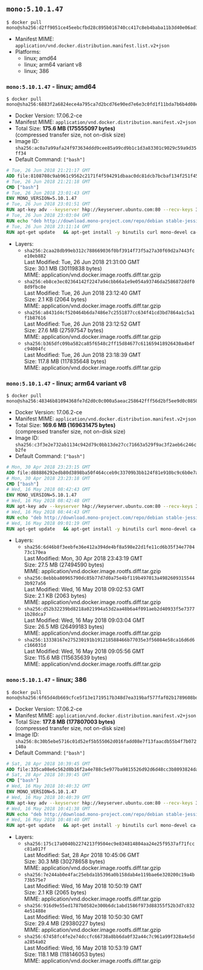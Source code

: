 ## `mono:5.10.1.47`

```console
$ docker pull mono@sha256:d2ff9051ce45eebcfbd28c895b016740cc417c8eb4baba11b3d40e06ad144b69
```

-	Manifest MIME: `application/vnd.docker.distribution.manifest.list.v2+json`
-	Platforms:
	-	linux; amd64
	-	linux; arm64 variant v8
	-	linux; 386

### `mono:5.10.1.47` - linux; amd64

```console
$ docker pull mono@sha256:6883f2a6824ece4a795ca7d2bcd76e90ed7e6e3c0fd1f11bda7b6b4d08e74bbb
```

-	Docker Version: 17.06.2-ce
-	Manifest MIME: `application/vnd.docker.distribution.manifest.v2+json`
-	Total Size: **175.6 MB (175555097 bytes)**  
	(compressed transfer size, not on-disk size)
-	Image ID: `sha256:ac0a7a99afa24f973634ddd9cee85a99cd9b1c1d3a83301c9029c59a9d35ff34`
-	Default Command: `["bash"]`

```dockerfile
# Tue, 26 Jun 2018 21:21:17 GMT
ADD file:8108708c9ab961c9562c2171f4f594291dbaac0dc81dcb7bcbaf134f251f459e in / 
# Tue, 26 Jun 2018 21:21:18 GMT
CMD ["bash"]
# Tue, 26 Jun 2018 23:01:43 GMT
ENV MONO_VERSION=5.10.1.47
# Tue, 26 Jun 2018 23:01:51 GMT
RUN apt-key adv --keyserver hkp://keyserver.ubuntu.com:80 --recv-keys 3FA7E0328081BFF6A14DA29AA6A19B38D3D831EF
# Tue, 26 Jun 2018 23:03:04 GMT
RUN echo "deb http://download.mono-project.com/repo/debian stable-jessie/snapshots/$MONO_VERSION main" > /etc/apt/sources.list.d/mono-official-stable.list   && apt-get update   && apt-get install -y mono-runtime   && rm -rf /var/lib/apt/lists/* /tmp/*
# Tue, 26 Jun 2018 23:11:14 GMT
RUN apt-get update   && apt-get install -y binutils curl mono-devel ca-certificates-mono fsharp mono-vbnc nuget referenceassemblies-pcl   && rm -rf /var/lib/apt/lists/* /tmp/*
```

-	Layers:
	-	`sha256:2caa28db99eb312c788669036f0bf3914f73f5a27a30f69d2a7443fce10eb882`  
		Last Modified: Tue, 26 Jun 2018 21:31:00 GMT  
		Size: 30.1 MB (30119838 bytes)  
		MIME: application/vnd.docker.image.rootfs.diff.tar.gzip
	-	`sha256:eb8ce3ec02364142f2247a94cbb66a1e9e054a93746da2586872ddf08d9fbc8e`  
		Last Modified: Tue, 26 Jun 2018 23:12:40 GMT  
		Size: 2.1 KB (2064 bytes)  
		MIME: application/vnd.docker.image.rootfs.diff.tar.gzip
	-	`sha256:a8431d4cf520464b6da7486e7c2551877cc634f41cd3bd7864a1c5a1f1b87616`  
		Last Modified: Tue, 26 Jun 2018 23:12:52 GMT  
		Size: 27.6 MB (27597547 bytes)  
		MIME: application/vnd.docker.image.rootfs.diff.tar.gzip
	-	`sha256:b365dfc09ba582ca85f6548c2ff15d84677c611659418926430a4b4fc94004fc`  
		Last Modified: Tue, 26 Jun 2018 23:18:39 GMT  
		Size: 117.8 MB (117835648 bytes)  
		MIME: application/vnd.docker.image.rootfs.diff.tar.gzip

### `mono:5.10.1.47` - linux; arm64 variant v8

```console
$ docker pull mono@sha256:48346b81094368fe7d2d0c0c000a5aeac258642fff56d2bf5ee9d0c0850255bb
```

-	Docker Version: 17.06.2-ce
-	Manifest MIME: `application/vnd.docker.distribution.manifest.v2+json`
-	Total Size: **169.6 MB (169631475 bytes)**  
	(compressed transfer size, not on-disk size)
-	Image ID: `sha256:c3f3e2e732ab1134c942d79c0bb13de27cc71663a529f9ac3f2aeb6c246cb2fe`
-	Default Command: `["bash"]`

```dockerfile
# Mon, 30 Apr 2018 23:23:15 GMT
ADD file:d88886292edb80d3898ba50f464cceb9c33709b3bb124f81e910bc9c6b0e7acc in / 
# Mon, 30 Apr 2018 23:23:18 GMT
CMD ["bash"]
# Wed, 16 May 2018 08:42:43 GMT
ENV MONO_VERSION=5.10.1.47
# Wed, 16 May 2018 08:42:48 GMT
RUN apt-key adv --keyserver hkp://keyserver.ubuntu.com:80 --recv-keys 3FA7E0328081BFF6A14DA29AA6A19B38D3D831EF
# Wed, 16 May 2018 08:44:43 GMT
RUN echo "deb http://download.mono-project.com/repo/debian stable-jessie/snapshots/$MONO_VERSION main" > /etc/apt/sources.list.d/mono-official-stable.list   && apt-get update   && apt-get install -y mono-runtime   && rm -rf /var/lib/apt/lists/* /tmp/*
# Wed, 16 May 2018 09:01:19 GMT
RUN apt-get update   && apt-get install -y binutils curl mono-devel ca-certificates-mono fsharp mono-vbnc nuget referenceassemblies-pcl   && rm -rf /var/lib/apt/lists/* /tmp/*
```

-	Layers:
	-	`sha256:6d46b8f3eebfe36e412a394de4bf8a598e22d1fe11cd6b35f34e770473c170ea`  
		Last Modified: Mon, 30 Apr 2018 23:43:19 GMT  
		Size: 27.5 MB (27494590 bytes)  
		MIME: application/vnd.docker.image.rootfs.diff.tar.gzip
	-	`sha256:8ebbba80965790dc85b77d7d0a75e4bf119b497013a49826093155443b927a56`  
		Last Modified: Wed, 16 May 2018 09:02:53 GMT  
		Size: 2.1 KB (2063 bytes)  
		MIME: application/vnd.docker.image.rootfs.diff.tar.gzip
	-	`sha256:d52b32239bd8218a021994a53d2aa48b6a4f091aeb2d40933f5e73771b28dca7`  
		Last Modified: Wed, 16 May 2018 09:03:04 GMT  
		Size: 26.5 MB (26499183 bytes)  
		MIME: application/vnd.docker.image.rootfs.diff.tar.gzip
	-	`sha256:13338167e275230191b191218588466b77035e3f56084e58ca16d6d6c166031d`  
		Last Modified: Wed, 16 May 2018 09:05:56 GMT  
		Size: 115.6 MB (115635639 bytes)  
		MIME: application/vnd.docker.image.rootfs.diff.tar.gzip

### `mono:5.10.1.47` - linux; 386

```console
$ docker pull mono@sha256:6f65d4db669cfce5f13e1719517b348d7ea319baf577faf02b1789608bd37ce0
```

-	Docker Version: 17.06.2-ce
-	Manifest MIME: `application/vnd.docker.distribution.manifest.v2+json`
-	Total Size: **177.8 MB (177807003 bytes)**  
	(compressed transfer size, not on-disk size)
-	Image ID: `sha256:8c30b5ebe5716c01d52ef5b555062d016fadd08e7f13faacdb55b4f7b072140a`
-	Default Command: `["bash"]`

```dockerfile
# Sat, 28 Apr 2018 10:39:45 GMT
ADD file:335ca08e6c562d8b16f2a4e788c5e977ba9815526d92d6d48cc3b8093824da2d in / 
# Sat, 28 Apr 2018 10:39:45 GMT
CMD ["bash"]
# Wed, 16 May 2018 10:40:32 GMT
ENV MONO_VERSION=5.10.1.47
# Wed, 16 May 2018 10:40:39 GMT
RUN apt-key adv --keyserver hkp://keyserver.ubuntu.com:80 --recv-keys 3FA7E0328081BFF6A14DA29AA6A19B38D3D831EF
# Wed, 16 May 2018 10:41:38 GMT
RUN echo "deb http://download.mono-project.com/repo/debian stable-jessie/snapshots/$MONO_VERSION main" > /etc/apt/sources.list.d/mono-official-stable.list   && apt-get update   && apt-get install -y mono-runtime   && rm -rf /var/lib/apt/lists/* /tmp/*
# Wed, 16 May 2018 10:48:40 GMT
RUN apt-get update   && apt-get install -y binutils curl mono-devel ca-certificates-mono fsharp mono-vbnc nuget referenceassemblies-pcl   && rm -rf /var/lib/apt/lists/* /tmp/*
```

-	Layers:
	-	`sha256:175c17a0040b2274213f9504ec9e834814804aa24e25f9537af71fccc81a017f`  
		Last Modified: Sat, 28 Apr 2018 10:45:06 GMT  
		Size: 30.3 MB (30278658 bytes)  
		MIME: application/vnd.docker.image.rootfs.diff.tar.gzip
	-	`sha256:7e244ab0e4fac25ebda1b5396a0b158dab4e119bae6e320200c19a4b73b575e7`  
		Last Modified: Wed, 16 May 2018 10:50:19 GMT  
		Size: 2.1 KB (2065 bytes)  
		MIME: application/vnd.docker.image.rootfs.diff.tar.gzip
	-	`sha256:916d9e55ed1787b0582e300b6dc1abd1586f973d88355f52b3d7c8324e51488e`  
		Last Modified: Wed, 16 May 2018 10:50:30 GMT  
		Size: 29.4 MB (29380227 bytes)  
		MIME: application/vnd.docker.image.rootfs.diff.tar.gzip
	-	`sha256:67458fc4fe2e74dccfc66738a8bb6da0f32a44c7c961a99f328a4e5da2854a02`  
		Last Modified: Wed, 16 May 2018 10:53:19 GMT  
		Size: 118.1 MB (118146053 bytes)  
		MIME: application/vnd.docker.image.rootfs.diff.tar.gzip
